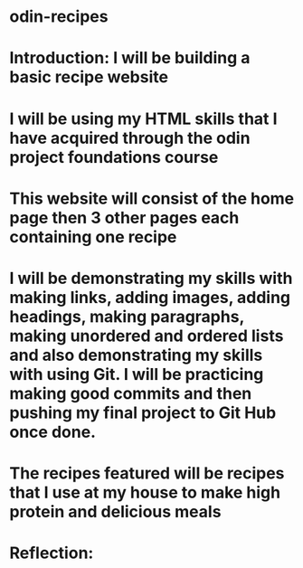 # odin-recipes
# Introduction: I will be building a basic recipe website 
# I will be using my HTML skills that I have acquired through the odin project foundations course
# This website will consist of the home page then 3 other pages each containing one recipe
# I will be demonstrating my skills with making links, adding images, adding headings, making paragraphs, making unordered and ordered lists and also demonstrating my skills with using Git. I will be practicing making good commits and then pushing my final project to Git Hub once done. 
# The recipes featured will be recipes that I use at my house to make high protein and delicious meals 

# Reflection: 